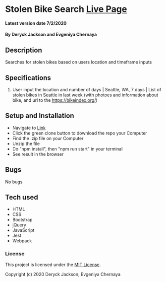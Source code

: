 # Stolen Bike Search [Live Page](https://deryckjackson.github.io/bike-api/)

#### Latest version date 7/2/2020

#### By Deryck Jackson and Evgeniya Chernaya

## Description

Searches for stolen bikes based on users location and timeframe inputs

## Specifications

1. User input the location and number of days | Seattle, WA, 7 days | List of stolen bikes in Seattle in last week (with photoes and information about bike, and url to the https://bikeindex.org/)


## Setup and Installation

* Navigate to [Link](https://github.com/DeryckJackson/bike-api)
* Click the green clone button to download the repo your Computer
* Find the .zip file on your Computer
* Unzip the file
* Do "npm install", then "npm run start" in your terminal
* See result in the browser

## Bugs

No bugs

## Tech used

* HTML
* CSS
* Bootstrap
* jQuery
* JavaScript
* Jest
* Webpack

### License

This project is licensed under the [MIT License](https://opensource.org/licenses/MIT).

Copyright (c) 2020 Deryck Jackson, Evgeniya Chernaya
